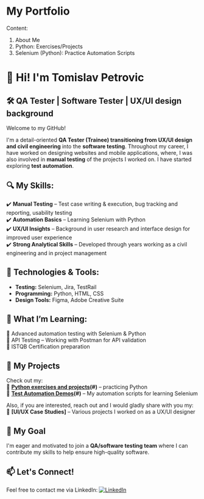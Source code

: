 # My Portfolio

Content:
1. About Me
2. Python: Exercises/Projects
3. Selenium (Python): Practice Automation Scripts


# 👋 Hi! I'm Tomislav Petrovic 

## 🛠️ QA Tester | Software Tester | UX/UI design background  

Welcome to my GitHub!  

I'm a detail-oriented **QA Tester (Trainee) transitioning from UX/UI design and civil engineering** into the **software testing**.
Throughout my career, I have worked on designing websites and mobile applications, where, I was also involved in **manual testing** of the projects I worked on.
I have started exploring **test automation**.  

## 🔍 My Skills:
✔️ **Manual Testing** – Test case writing & execution, bug tracking and reporting, usability testing  
✔️ **Automation Basics** – Learning Selenium with Python  
✔️ **UX/UI Insights** – Background in user research and interface design for improved user experience  
✔️ **Strong Analytical Skills** – Developed through years working as a civil engineering and in project management  

## 📌 Technologies & Tools:
- **Testing:** Selenium, Jira, TestRail  
- **Programming:** Python, HTML, CSS  
- **Design Tools:** Figma, Adobe Creative Suite 

## 🌱 What I’m Learning:  
🔹 Advanced automation testing with Selenium & Python  
🔹 API Testing – Working with Postman for API validation  
🔹 ISTQB Certification preparation  

## 📂 My Projects
Check out my:  
🔹 **[Python exercises and projects](./Python/Exercises/)(#)** – practicing Python  
🔹 **[Test Automation Demos](./Python/Selenium/)(#)** – My automation scripts for learning Selenium

Also, if you are interested, reach out and I would gladly share with you my:  
🔹 **[UI/UX Case Studies]** – Various projects I worked on as a UX/UI designer  

## 🎯 My Goal  
I'm eager and motivated to join a **QA/software testing team** where I can contribute my skills to help ensure high-quality software.

## 📫 Let's Connect!

Feel free to contact me via LinkedIn:
[![LinkedIn](https://img.shields.io/badge/LinkedIn-Profile-blue?logo=linkedin)](https://www.linkedin.com/in/tom-petrovic/)
